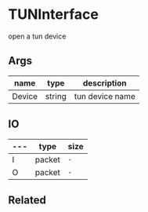 # TUNInterface

open a tun device

## Args

| name   | type   | description     |
| ------ | ------ | --------------- |
| Device | string | tun device name |


## IO

| --- | type   | size   |
| --- | ------ | ------ |
| I   | packet | `-`    |
| O   | packet | `-` |

## Related
